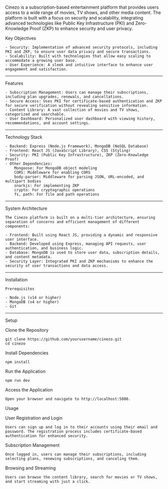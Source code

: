 Cinezo is a subscription-based entertainment platform that provides users access to a wide range of movies, TV shows, and other media content. The platform is built with a focus on security and scalability, integrating advanced technologies like Public Key Infrastructure (PKI) and Zero-Knowledge Proof (ZKP) to enhance security and user privacy.

Key Objectives

    - Security: Implementation of advanced security protocols, including PKI and ZKP, to ensure user data privacy and secure transactions.
    - Scalability: Built with technologies that allow easy scaling to accommodate a growing user base.
    - User Experience: A sleek and intuitive interface to enhance user engagement and satisfaction.
____________________________________________________________________________________________________________________________________________________________

Features

    - Subscription Management: Users can manage their subscriptions, including plan upgrades, renewals, and cancellations.
    - Secure Access: Uses PKI for certificate-based authentication and ZKP for secure verification without revealing sensitive information.
    - Content Library: A vast collection of movies and TV shows, categorized and searchable.
    - User Dashboard: Personalized user dashboard with viewing history, recommendations, and account settings.
________________________________________________________________________________________________________________________________________________________________

Technology Stack

    - Backend: Express (Node.js Framework), MongoDB (NoSQL Database)
    - Frontend: React JS (JavaScript Library), CSS (Styling)
    - Security: PKI (Public Key Infrastructure), ZKP (Zero-Knowledge Proof)
    - Other Dependencies:
        Mongoose: For MongoDB object modeling
        CORS: Middleware for enabling CORS
        body-parser: Middleware for parsing JSON, URL-encoded, and multipart bodies
        snarkjs: For implementing ZKP
        crypto: For cryptographic operations
        fs, path: For file and path operations
______________________________________________________________________________________________________________________________________________________________________

System Architecture
    
    The Cinezo platform is built on a multi-tier architecture, ensuring separation of concerns and efficient management of different components:

    - Frontend: Built using React JS, providing a dynamic and responsive user interface.
    - Backend: Developed using Express, managing API requests, user authentication, and business logic.
    - Database: MongoDB is used to store user data, subscription details, and content metadata.
    - Security Layer: Integrated PKI and ZKP mechanisms to enhance the security of user transactions and data access.
_______________________________________________________________________________________________________________________________________________________________________

Installation
    
    Prerequisites

    - Node.js (v14 or higher)
    - MongoDB (v4 or higher)
    - Git

______________________________________________________________________________________________________________________________________________________________________
Setup

Clone the Repository

    git clone https://github.com/yourusername/cinezo.git
    cd cinezo

Install Dependencies

    npm install

Run the Application

    npm run dev
 
Access the Application
    
    Open your browser and navigate to http://localhost:5000.

Usage
    
User Registration and Login

    Users can sign up and log in to their accounts using their email and password. The registration process includes certificate-based authentication for enhanced security. 

Subscription Management

    Once logged in, users can manage their subscriptions, including selecting plans, renewing subscriptions, and canceling them.

Browsing and Streaming

    Users can browse the content library, search for movies or TV shows, and start streaming with just a click.


